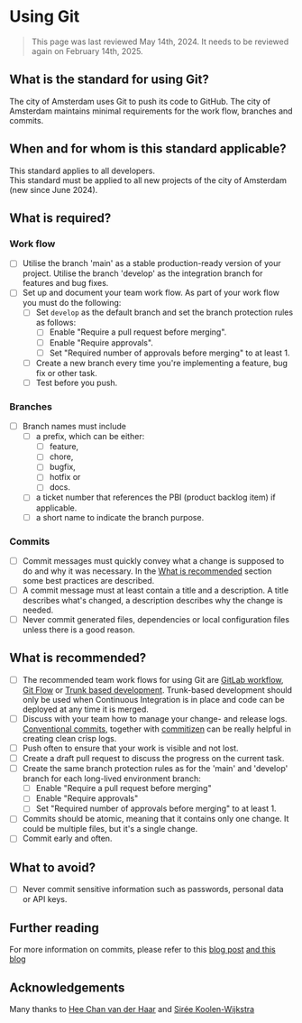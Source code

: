 # Using Git
> This page was last reviewed May 14th, 2024. It needs to be reviewed again on February 14th, 2025.

## What is the standard for using Git?
The city of Amsterdam uses Git to push its code to GitHub.
The city of Amsterdam maintains minimal requirements for the work flow, branches and commits.    

## When and for whom is this standard applicable?
This standard applies to all developers.<br/>
This standard must be applied to all new projects of the city of Amsterdam (new since June 2024).

## What is required?
### Work flow
- [ ] Utilise the branch 'main' as a stable production-ready version of your project. Utilise the branch 'develop' as the integration branch for features and bug fixes.
- [ ] Set up and document your team work flow. As part of your work flow you must do the following:
  - [ ] Set `develop` as the default branch and set the branch protection rules as follows:
    - [ ] Enable "Require a pull request before merging".
    - [ ] Enable "Require approvals".
    - [ ] Set "Required number of approvals before merging" to at least 1. 
  - [ ]  Create a new branch every time you're implementing a feature, bug fix or other task.
  - [ ] Test before you push.

### Branches
- [ ] Branch names must include 
  - [ ] a prefix, which can be either: 
    - [ ] feature,
    - [ ] chore,
    - [ ] bugfix,
    - [ ] hotfix or
    - [ ] docs.
  - [ ] a ticket number that references the PBI (product backlog item) if applicable.
  - [ ] a short name to indicate the branch purpose.

### Commits
- [ ] Commit messages must quickly convey what a change is supposed to do and why it was necessary. In the [What is recommended](#what-is-recommended) section some best practices are described. 
- [ ] A commit message must at least contain a title and a description. A title describes what's changed, a description describes why the change is needed.
- [ ] Never commit generated files, dependencies or local configuration files unless there is a good reason.

## What is recommended?
- [ ] The recommended team work flows for using Git are [GitLab workflow](https://docs.gitlab.com/ee/topics/gitlab_flow.html), [Git Flow](https://www.gitkraken.com/learn/git/git-flow) or [Trunk based development](https://www.atlassian.com/continuous-delivery/continuous-integration/trunk-based-development).
  Trunk-based development should only be used when Continuous Integration is in place and code can be deployed at any time it is merged.
- [ ] Discuss with your team how to manage your change- and release logs. [Conventional commits](https://www.conventionalcommits.org/en/v1.0.0/#summary), together with [commitizen](https://commitizen-tools.github.io/commitizen/getting_started/) can be really helpful in creating clean crisp logs.
- [ ] Push often to ensure that your work is visible and not lost.
- [ ] Create a draft pull request to discuss the progress on the current task.
- [ ] Create the same branch protection rules as for the 'main' and 'develop' branch for each long-lived environment branch:
  - [ ] Enable "Require a pull request before merging"
  - [ ] Enable "Require approvals"
  - [ ] Set "Required number of approvals before merging" to at least 1.
- [ ] Commits should be atomic, meaning that it contains only one change. It could be multiple files, but it's a single change. 
- [ ] Commit early and often.

## What to avoid?
- [ ] Never commit sensitive information such as passwords, personal data or API keys.

## Further reading
For more information on commits,
please refer to this [blog post](https://initialcommit.com/blog/git-commit-messages-best-practices) [and this blog](https://cbea.ms/git-commit/)

## Acknowledgements
Many thanks to [Hee Chan van der Haar](https://github.com/hcvdhaar) and [Sirée Koolen-Wijkstra](https://github.com/SireeKoolenWijkstra)


